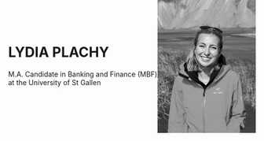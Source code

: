 <div style= "float:right;position: relative; top: -80px;">
  <img src="Photo_Informal.jpeg" alt="Informal Photo" style="height: 300px; width:200px;"/>
</div>


# LYDIA PLACHY

M.A. Candidate in Banking and Finance (MBF) at the University of St Gallen

